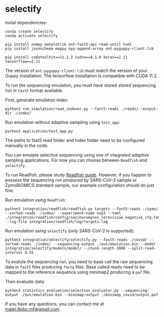 # selectify

Instal dependencies:

```
conda create selectify
conda activate selectify

pip install numpy matplotlib ont-fast5-api read-until toml
pip install jsonschema mappy npy-append-array ont-pyguppy-client-lib

pip install cudatoolkit==11.2.2 cudnn==8.1.0 keras==2.11 tensorflow==2.11
```

The version of `ont-pyguppy-client-lib` must match the version of your Guppy installation.
The tensorflow installation is compatible with CUDA 11.2.

To run the sequencing emulation, you must have stored stored sequencing run in `fast5` format available.

First, generate emulation index:

```
python3 run_simulation/read_indexer.py --fast5-reads ./reads/--output-dir ./index/ 
```

Run emulation without adaptive sampling using `test_app`:

```
python3 application/test_app.py
```

The paths to fast5 read folder and index folder need to be configured manually in the code.

You can emulate selective sequencing using one of integrated adaptive sampling applications. For now you can choose between `Readfish` and `selectify`.

To run Readfish, please study [Readfish guide](https://github.com/LooseLab/readfish). However, if you happen to possess the sequencing run produced by SARS-CoV-2 sample or ZymoBIOMICS standard sample, our example configuration should do just fine.

Run emulation using `Readfish`:

```
python3 integration/readfish/readfish.py targets --fast5-reads ./zymo/ --sorted-reads ./index/ --experiment-name exp1 --toml ./integration/readfish/config/saccharomyces_cerevisiae_negative_cfg.toml --log-file integration/readfish/log/targets.log
```

Run emulation using `selectify` (only SARS-CoV-2 is supported):

```
python3 integration/selectify/selectify.py --fast5-reads ./covid/ --sorted-reads ./index/ --sequencing-output ./out/emulation.bin --model integration/selectify/models/model/ --chunk-length 2000 --split-read-interval 0.55
```

To evalute the sequencing run, you need to base call the raw sequencing data in `fast5` files producing `fastq` files. Base called reads need to be mapped to the reference sequence using minimap2 producing a `paf` file.

Then evaluate data:

```
python3 statistics_evaluation/selection_evaluator.py --sequencing-output ./out/emulation.bin --minimap-output ./minimap_covid/output.paf
```

If you have any questions, you can contact me at <matej.fedor.mf@gmail.com>.